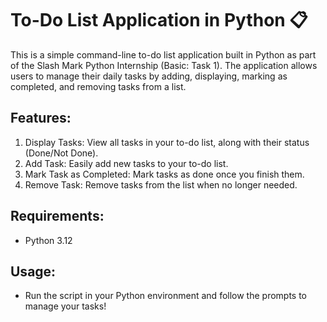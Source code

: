 # To-Do List Application in Python 📋

This is a simple command-line to-do list application built in Python as part of the Slash Mark Python Internship (Basic: Task 1). The application allows users to manage their daily tasks by adding, displaying, marking as completed, and removing tasks from a list.

## Features:
1. Display Tasks: View all tasks in your to-do list, along with their status (Done/Not Done).
2. Add Task: Easily add new tasks to your to-do list.
3. Mark Task as Completed: Mark tasks as done once you finish them.
4. Remove Task: Remove tasks from the list when no longer needed.

## Requirements:
- Python 3.12

## Usage:
- Run the script in your Python environment and follow the prompts to manage your tasks!
